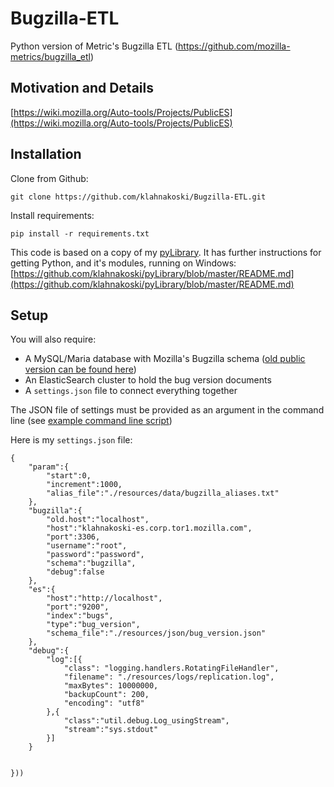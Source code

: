 Bugzilla-ETL
============

Python version of Metric's Bugzilla ETL (https://github.com/mozilla-metrics/bugzilla_etl)

Motivation and Details
----------------------

[https://wiki.mozilla.org/Auto-tools/Projects/PublicES](https://wiki.mozilla.org/Auto-tools/Projects/PublicES)

Installation
------------

Clone from Github:

    git clone https://github.com/klahnakoski/Bugzilla-ETL.git

Install requirements:

    pip install -r requirements.txt

This code is based on a copy of my [pyLibrary](https://github.com/klahnakoski/pyLibrary).  It has further instructions for getting Python, and it's modules, running on Windows:
[https://github.com/klahnakoski/pyLibrary/blob/master/README.md](https://github.com/klahnakoski/pyLibrary/blob/master/README.md)


Setup
-----

You will also require:

  * A MySQL/Maria database with Mozilla's Bugzilla schema ([old public version can be found here](http://people.mozilla.com/~mhoye/bugzilla/))
  * An ElasticSearch cluster to hold the bug version documents
  * A ```settings.json``` file to connect everything together


The JSON file of settings must be provided as an
argument in the command line (see [example command line script](https://github.com/klahnakoski/Bugzilla-ETL/blob/master/resources/scripts/bz_etl.bat))

Here is my ```settings.json``` file:

    {
		"param":{
			"start":0,
			"increment":1000,
			"alias_file":"./resources/data/bugzilla_aliases.txt"
		},
		"bugzilla":{
			"old.host":"localhost",
			"host":"klahnakoski-es.corp.tor1.mozilla.com",
			"port":3306,
			"username":"root",
			"password":"password",
			"schema":"bugzilla",
			"debug":false
		},
		"es":{
			"host":"http://localhost",
			"port":"9200",
			"index":"bugs",
			"type":"bug_version",
			"schema_file":"./resources/json/bug_version.json"
		},
		"debug":{
        	"log":[{
    			"class": "logging.handlers.RotatingFileHandler",
    			"filename": "./resources/logs/replication.log",
    			"maxBytes": 10000000,
    			"backupCount": 200,
    			"encoding": "utf8"
    		},{
                "class":"util.debug.Log_usingStream",
                "stream":"sys.stdout"
            }]
		}


	}))

